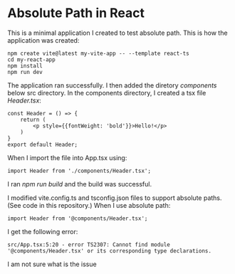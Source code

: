 # Absolute Path in React

This is a minimal application I created to test absolute path. This is how the application was created:

```
npm create vite@latest my-vite-app -- --template react-ts
cd my-react-app
npm install
npm run dev
```

The application ran successfully. I then added the diretory *components* below src directory.
In the components directory, I created a tsx file *Header.tsx*:

```
const Header = () => {
    return (
        <p style={{fontWeight: 'bold'}}>Hello!</p>
    )
}
export default Header;
```
When I import the file into App.tsx using:
```
import Header from './components/Header.tsx';
```
I ran *npm run build* and the build was successful.

I modified vite.config.ts and tsconfig.json files to support absolute paths. (See code in this repository.)
When I use absolute path:
```
import Header from '@components/Header.tsx';
```
I get the following error:
```
src/App.tsx:5:20 - error TS2307: Cannot find module '@components/Header.tsx' or its corresponding type declarations.
```

I am not sure what is the issue

